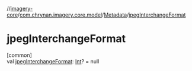 //[imagery-core](../../../index.md)/[com.chrynan.imagery.core.model](../index.md)/[Metadata](index.md)/[jpegInterchangeFormat](jpeg-interchange-format.md)

# jpegInterchangeFormat

[common]\
val [jpegInterchangeFormat](jpeg-interchange-format.md): [Int](https://kotlinlang.org/api/latest/jvm/stdlib/kotlin/-int/index.html)? = null

